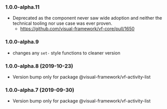 ### 1.0.0-alpha.11

* Deprecated as the component never saw wide adoption and neither the technical tooling nor use case was ever proven.
  * https://github.com/visual-framework/vf-core/pull/1650

### 1.0.0-alpha.9

* changes any `set-` style functions to cleaner version

### 1.0.0-alpha.8 (2019-10-23)

* Version bump only for package @visual-framework/vf-activity-list

### 1.0.0-alpha.7 (2019-09-30)

* Version bump only for package @visual-framework/vf-activity-list
